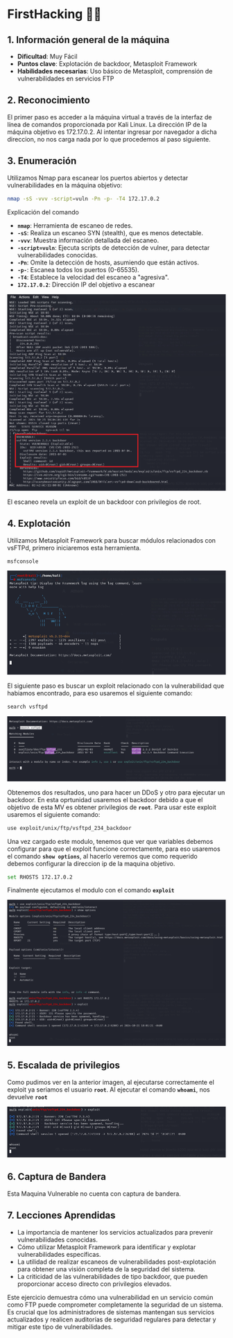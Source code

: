 # FirstHacking 🕵️‍♀️

## 1. Información general de la máquina

- **Dificultad**: Muy Fácil
- **Puntos clave**: Explotación de backdoor, Metasploit Framework
- **Habilidades necesarias**: Uso básico de Metasploit, comprensión de vulnerabilidades en servicios FTP

## 2. Reconocimiento

El primer paso es acceder a la máquina virtual a través de la interfaz de línea de comandos proporcionada por Kali Linux. La dirección IP de la máquina objetivo es 172.17.0.2.
Al intentar ingresar por navegador a dicha direccion, no nos carga nada por lo que procedemos al paso siguiente.


## 3. Enumeración

Utilizamos Nmap para escanear los puertos abiertos y detectar vulnerabilidades en la máquina objetivo:

```bash
nmap -sS -vvv -script=vuln -Pn -p- -T4 172.17.0.2
```

Explicación del comando

- **`nmap`**: Herramienta de escaneo de redes.
- **`-sS`**: Realiza un escaneo SYN (stealth), que es menos detectable.
- **`-vvv`**: Muestra información detallada del escaneo.
- **`-script=vuln`**: Ejecuta scripts de detección de vulner, para detectar vulnerabilidades conocidas.
- **`-Pn`**:  Omite la detección de hosts, asumiendo que están activos.
- **`-p-`**: Escanea todos los puertos (0-65535).
- **`-T4`**: Establece la velocidad del escaneo a "agresiva".
- **`172.17.0.2`**: Dirección IP del objetivo a escanear

![Escaneo nmap](../../../assets/firsthacking/nmapScan.png)

El escaneo revela un exploit de un backdoor con privilegios de root.

## 4. Explotación

Utilizamos Metasploit Framework para buscar módulos relacionados con vsFTPd, primero iniciaremos esta herramienta.

```bash
msfconsole
```
![Emsf1](../../../assets/firsthacking/msf1.png)

El siguiente paso es buscar un exploit relacionado con la vulnerabilidad que habiamos encontrado, para eso usaremos el siguiente comando:

```bash
search vsftpd
```

![msf2](../../../assets/firsthacking/msf2.png)

Obtenemos dos resultados, uno para hacer un DDoS y otro para ejecutar un backdoor. En esta oprtunidad usaremos el backdoor debido a que el objetivo de esta MV es obtener privilegios de **`root`**. Para usar este exploit usaremos el siguiente comando:

```bash
use exploit/unix/ftp/vsftpd_234_backdoor
```

Una vez cargado este modulo, tenemos que ver que variables debemos configurar para que el exploit funcione correctamente, para eso usaremos el comando **`show options`**, al hacerlo veremos que como requerido debemos configurar la direccion ip de la maquina objetivo.

```bash
set RHOSTS 172.17.0.2
```

Finalmente ejecutamos el modulo con el comando **`exploit`**

![msf3](../../../assets/firsthacking/msf3.png)

## 5. Escalada de privilegios

Como pudimos ver en la anterior imagen, al ejecutarse correctamente el exploit ya seriamos el usuario **`root`**. Al ejecutar el comando **`whoami`**, nos devuelve **`root`**

![msf4](../../../assets/firsthacking/msf4.png)

## 6. Captura de Bandera

Esta Maquina Vulnerable no cuenta con captura de bandera.

## 7. Lecciones Aprendidas

- La importancia de mantener los servicios actualizados para prevenir vulnerabilidades conocidas.
- Cómo utilizar Metasploit Framework para identificar y explotar vulnerabilidades específicas.
- La utilidad de realizar escaneos de vulnerabilidades post-explotación para obtener una visión completa de la seguridad del sistema.
- La criticidad de las vulnerabilidades de tipo backdoor, que pueden proporcionar acceso directo con privilegios elevados.

Este ejercicio demuestra cómo una vulnerabilidad en un servicio común como FTP puede comprometer completamente la seguridad de un sistema. Es crucial que los administradores de sistemas mantengan sus servicios actualizados y realicen auditorías de seguridad regulares para detectar y mitigar este tipo de vulnerabilidades.

